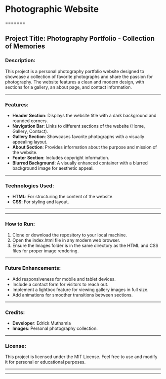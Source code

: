 # Photographic Website
=======

## Project Title: **Photography Portfolio - Collection of Memories**

### Description:
This project is a personal photography portfolio website designed to showcase a collection of favorite photographs and share the passion for photography. The website features a clean and modern design, with sections for a gallery, an about page, and contact information.

---

### Features:
- **Header Section**: Displays the website title with a dark background and rounded corners.
- **Navigation Bar**: Links to different sections of the website (Home, Gallery, Contact).
- **Gallery Section**: Showcases favorite photographs with a visually appealing layout.
- **About Section**: Provides information about the purpose and mission of the website.
- **Footer Section**: Includes copyright information.
- **Blurred Background**: A visually enhanced container with a blurred background image for aesthetic appeal.

---

### Technologies Used:
- **HTML**: For structuring the content of the website.
- **CSS**: For styling and layout.

---
---

### How to Run:
1. Clone or download the repository to your local machine.
2. Open the index.html file in any modern web browser.
3. Ensure the Images folder is in the same directory as the HTML and CSS files for proper image rendering.

---

### Future Enhancements:
- Add responsiveness for mobile and tablet devices.
- Include a contact form for visitors to reach out.
- Implement a lightbox feature for viewing gallery images in full size.
- Add animations for smoother transitions between sections.

---

### Credits:
- **Developer**: Edrick Muthamia
- **Images**: Personal photography collection.

---

### License:
This project is licensed under the MIT License. Feel free to use and modify it for personal or educational purposes.

--- 

---


